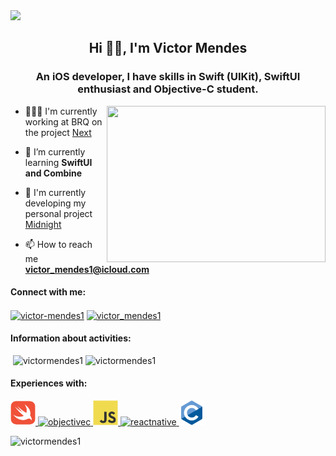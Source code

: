 <img src="https://user-images.githubusercontent.com/44198473/210012690-eb0b4e01-956e-481b-9187-b174f43e5141.png"/>

<h2 align="center">Hi 👋🏽, I'm Victor Mendes</h2>
<h3 align="center">An iOS developer, I have skills in Swift (UIKit), SwiftUI enthusiast and Objective-C student.</h3>
<img align="right" src="https://user-images.githubusercontent.com/44198473/210014515-3511d1aa-eaa7-4152-8f61-fff30864e7c9.gif" width="350" height="250"/>

- 👨🏽‍💻 I'm currently working at BRQ on the project [Next](https://apps.apple.com/br/app/banco-next-conta-e-cartão/id1133682678)

- 🌱 I’m currently learning **SwiftUI and Combine**

- 📲 I'm currently developing my personal project [Midnight](https://github.com/victormendes1/Midnight)

- 📫 How to reach me **victor_mendes1@icloud.com**

<h4 align="left">Connect with me:</h4>
<p align="left">
<a href="https://linkedin.com/in/victor-mendes1" target="blank"><img align="center" src="https://raw.githubusercontent.com/rahuldkjain/github-profile-readme-generator/master/src/images/icons/Social/linked-in-alt.svg" alt="victor-mendes1" height="30" width="40" /></a>
<a href="https://instagram.com/victor_mendes1" target="blank"><img align="center" src="https://raw.githubusercontent.com/rahuldkjain/github-profile-readme-generator/master/src/images/icons/Social/instagram.svg" alt="victor_mendes1" height="30" width="40" /></a>
</p>

<h4 align="left">Information about activities:</h4>
<p>&nbsp;<img src="https://github-readme-stats.vercel.app/api?username=victormendes1&show_icons=true&theme=dark&locale=en" alt="victormendes1" width="400" />
<img src="https://github-readme-streak-stats.herokuapp.com/?user=victormendes1&theme=dark" alt="victormendes1"  width="400"/> </p>


<h4 align="left">Experiences with:</h4>
<p align="left">
<a href="https://developer.apple.com/swift/" target="_blank" rel="noreferrer"> 
<img src="https://raw.githubusercontent.com/devicons/devicon/master/icons/swift/swift-original.svg" alt="swift" width="40" height="40"/>

<a href="https://developer.apple.com/library/archive/documentation/Cocoa/Conceptual/ProgrammingWithObjectiveC/Introduction/Introduction.html" target="_blank" rel="noreferrer"> 
<img src="https://www.vectorlogo.zone/logos/apple_objectivec/apple_objectivec-icon.svg" alt="objectivec" width="40" height="40"/> 
 
<a href="https://developer.mozilla.org/en-US/docs/Web/JavaScript" target="_blank" rel="noreferrer"> 
<img src="https://raw.githubusercontent.com/devicons/devicon/master/icons/javascript/javascript-original.svg" alt="javascript" width="40" height="40"/> 

<a href="https://reactnative.dev/" target="_blank" rel="noreferrer"> 
<img src="https://reactnative.dev/img/header_logo.svg" alt="reactnative" width="40" height="40"/> 

<a href="https://www.cprogramming.com/" target="_blank" rel="noreferrer">
<img src="https://raw.githubusercontent.com/devicons/devicon/master/icons/c/c-original.svg" alt="c" width="40" height="40"/> 
</a> </p>

 <img src="https://github-readme-stats.vercel.app/api/top-langs?username=victormendes1&show_icons=true&theme=dark&locale=en&layout=compact" alt="victormendes1" />
</p>
<p>
